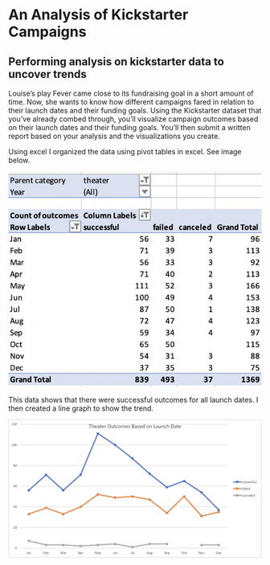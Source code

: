 # An Analysis of Kickstarter Campaigns
Performing analysis on kickstarter data to uncover trends
---

Louise’s play Fever came close to its fundraising goal in a short amount of time. Now, she wants to know how different campaigns fared in relation to their launch dates and their funding goals. Using the Kickstarter dataset that you’ve already combed through, you’ll visualize campaign outcomes based on their launch dates and their funding goals. You’ll then submit a written report based on your analysis and the visualizations you create.

Using excel I organized the data using pivot tables in excel. See image below.

![theater_outcomes_pivot](/theater_outcomes_pivot.png)

This data shows that there were successful outcomes for all launch dates. I then created a line graph to show the trend.


![Theater_Outcomes_vs_Launch](/resources/Theater_Outcomes_vs_Launch.png)


